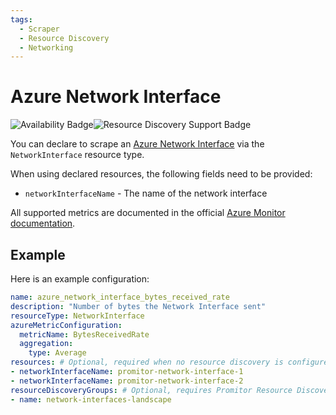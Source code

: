 ```yaml
---
tags:
  - Scraper
  - Resource Discovery
  - Networking
---
```


# Azure Network Interface

![Availability Badge](https://img.shields.io/badge/Available%20Starting-v1.0-green.svg)![Resource Discovery Support Badge](https://img.shields.io/badge/Support%20for%20Resource%20Discovery-Yes-green.svg)

You can declare to scrape an [Azure Network Interface](https://docs.microsoft.com/en-us/azure/virtual-network/virtual-network-network-interface)
via the `NetworkInterface` resource type.

When using declared resources, the following fields need to be provided:

- `networkInterfaceName` - The name of the network interface

All supported metrics are documented in the official [Azure Monitor documentation](https://learn.microsoft.com/en-us/azure/azure-monitor/essentials/metrics-supported#microsoftnetworknetworkinterfaces).

## Example

Here is an example configuration:

```yaml
name: azure_network_interface_bytes_received_rate
description: "Number of bytes the Network Interface sent"
resourceType: NetworkInterface
azureMetricConfiguration:
  metricName: BytesReceivedRate
  aggregation:
    type: Average
resources: # Optional, required when no resource discovery is configured
- networkInterfaceName: promitor-network-interface-1
- networkInterfaceName: promitor-network-interface-2
resourceDiscoveryGroups: # Optional, requires Promitor Resource Discovery agent (https://docs.promitor.io/latest/how-it-works#using-resource-discovery)
- name: network-interfaces-landscape
```

